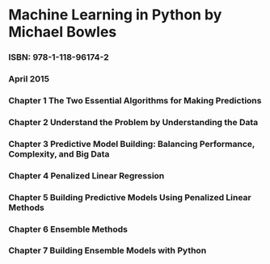 # Machine Learning in Python by Michael Bowles #
### ISBN: 978-1-118-96174-2 ###
### April 2015 ###
### Chapter 1  The Two Essential Algorithms for Making Predictions ###
### Chapter 2  Understand the Problem by Understanding the Data ###
### Chapter 3  Predictive Model Building: Balancing Performance, Complexity, and Big Data ###
### Chapter 4  Penalized Linear Regression ###
### Chapter 5  Building Predictive Models Using Penalized Linear Methods ###
### Chapter 6  Ensemble Methods ###
### Chapter 7  Building Ensemble Models with Python ###
